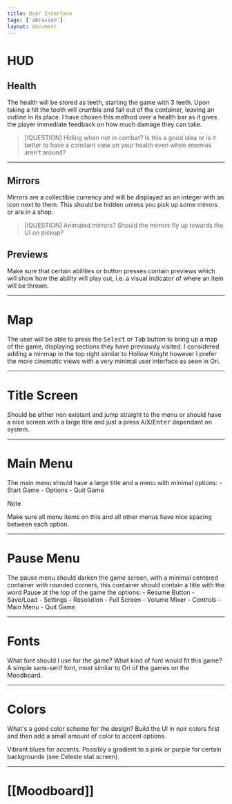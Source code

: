 ```yaml
---
title: User Interface
tags: ['abrasion']
layout: document
---
```

# HUD
## Health
The health will be stored as teeth, starting the game with 3 teeth. Upon taking a hit the tooth will crumble and fall out of the container, leaving an outline in its place. I have chosen this method over a health bar as it gives the player immediate feedback on how much damage they can take.

> [!QUESTION] Hiding when not in combat?
> Is this a good idea or is it better to have a constant view on your health even when enemies aren't around?

---

## Mirrors
Mirrors are a collectible currency and will be displayed as an integer with an icon next to them. This should be hidden unless you pick up some mirrors or are in a shop.

> [!QUESTION] Animated mirrors?
> Should the mirrors fly up towards the UI on pickup?

## Previews
Make sure that certain abilities or button presses contain previews which will show how the ability will play out, i.e. a visual indicator of where an item will be thrown.

---

# Map
The user will be able to press the <kbd>Select</kbd> or <kbd>Tab</kbd> button to bring up a map of the game, displaying sections they have previously visited. I considered adding a minmap in the top right similar to Hollow Knight however I prefer the more cinematic views with a very minimal user interface as seen in Ori.

--- 

# Title Screen
Should be either non existant and jump straight to the menu or should have a nice screen with a large title and just a press <kbd>A</kbd>/<kbd>X</kbd>/<kbd>Enter</kbd> dependant on system.

---

# Main Menu
The main menu should have a large title and a menu with minimal options:
	- Start Game
	- Options
	- Quit Game

> [!NOTE]
> Make sure all menu items on this and all other menus have nice spacing between each option.

---

# Pause Menu
The pause menu should darken the game screen, with a minimal centered container with rounded corners, this container should contain a title with the word Pause at the top of the game the options:
	- Resume Button
	- Save/Load
	- Settings
		- Resolution
		- Full Screen
		- Volume Mixer
		- Controls
	- Main Menu
	- Quit Game

---

# Fonts
What font should I use for the game? What kind of font would fit this game? A simple sans-serif font, most similar to Ori of the games on the Moodboard.

---

# Colors
What's a good color scheme for the design? Build the UI in noir colors first and then add a small amount of color to accent options.

Vibrant blues for accents. Possibly a gradient to a pink or purple for certain backgrounds (see Celeste stat screen).

---

# [[Moodboard]]